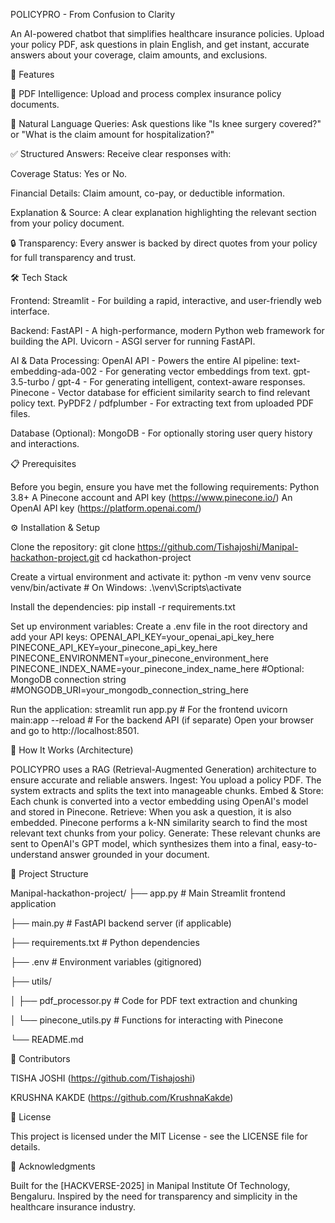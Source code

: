 POLICYPRO - From Confusion to Clarity

An AI-powered chatbot that simplifies healthcare insurance policies. Upload your policy PDF, ask questions in plain English, and get instant, accurate answers about your coverage, claim amounts, and exclusions.

🚀 Features

📄 PDF Intelligence: Upload and process complex insurance policy documents.

💬 Natural Language Queries: Ask questions like "Is knee surgery covered?" or "What is the claim amount for hospitalization?"

✅ Structured Answers: Receive clear responses with:


Coverage Status: Yes or No.

Financial Details: Claim amount, co-pay, or deductible information.

Explanation & Source: A clear explanation highlighting the relevant section from your policy document.

🔒 Transparency: Every answer is backed by direct quotes from your policy for full transparency and trust.

🛠️ Tech Stack

Frontend:
Streamlit - For building a rapid, interactive, and user-friendly web interface.

Backend:
FastAPI - A high-performance, modern Python web framework for building the API.
Uvicorn - ASGI server for running FastAPI.

AI & Data Processing:
OpenAI API - Powers the entire AI pipeline:
text-embedding-ada-002 - For generating vector embeddings from text.
gpt-3.5-turbo / gpt-4 - For generating intelligent, context-aware responses.
Pinecone - Vector database for efficient similarity search to find relevant policy text.
PyPDF2 / pdfplumber - For extracting text from uploaded PDF files.

Database (Optional):
MongoDB - For optionally storing user query history and interactions.

📋 Prerequisites

Before you begin, ensure you have met the following requirements:
Python 3.8+
A Pinecone account and API key (https://www.pinecone.io/)
An OpenAI API key (https://platform.openai.com/)

⚙️ Installation & Setup

Clone the repository:
git clone https://github.com/Tishajoshi/Manipal-hackathon-project.git
cd hackathon-project

Create a virtual environment and activate it:
python -m venv venv
source venv/bin/activate  # On Windows: .\venv\Scripts\activate

Install the dependencies:
pip install -r requirements.txt

Set up environment variables:
Create a .env file in the root directory and add your API keys:
OPENAI_API_KEY=your_openai_api_key_here
PINECONE_API_KEY=your_pinecone_api_key_here
PINECONE_ENVIRONMENT=your_pinecone_environment_here
PINECONE_INDEX_NAME=your_pinecone_index_name_here
#Optional: MongoDB connection string
#MONGODB_URI=your_mongodb_connection_string_here

Run the application:
streamlit run app.py  # For the frontend
uvicorn main:app --reload  # For the backend API (if separate)
Open your browser and go to http://localhost:8501.

🧠 How It Works (Architecture)

POLICYPRO uses a RAG (Retrieval-Augmented Generation) architecture to ensure accurate and reliable answers.
Ingest: You upload a policy PDF. The system extracts and splits the text into manageable chunks.
Embed & Store: Each chunk is converted into a vector embedding using OpenAI's model and stored in Pinecone.
Retrieve: When you ask a question, it is also embedded. Pinecone performs a k-NN similarity search to find the most relevant text chunks from your policy.
Generate: These relevant chunks are sent to OpenAI's GPT model, which synthesizes them into a final, easy-to-understand answer grounded in your document.

📁 Project Structure

Manipal-hackathon-project/
├── app.py                 # Main Streamlit frontend application

├── main.py               # FastAPI backend server (if applicable)

├── requirements.txt      # Python dependencies

├── .env                  # Environment variables (gitignored)

├── utils/

│   ├── pdf_processor.py  # Code for PDF text extraction and chunking

│   └── pinecone_utils.py # Functions for interacting with Pinecone

└── README.md

👥 Contributors

TISHA JOSHI (https://github.com/Tishajoshi)


KRUSHNA KAKDE (https://github.com/KrushnaKakde)

📄 License

This project is licensed under the MIT License - see the LICENSE file for details.

🙏 Acknowledgments

Built for the [HACKVERSE-2025] in Manipal Institute Of Technology, Bengaluru.
Inspired by the need for transparency and simplicity in the healthcare insurance industry.
